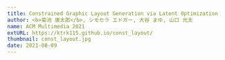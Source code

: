 ```yaml
---
title: Constrained Graphic Layout Generation via Latent Optimization
author: <b>菊池 康太郎</b>, シモセラ エドガー, 大谷 まゆ, 山口 光太
name: ACM Multimedia 2021
extURL: https://ktrk115.github.io/const_layout/
thumbnail: const_layout.jpg
date: 2021-08-09
---
```

